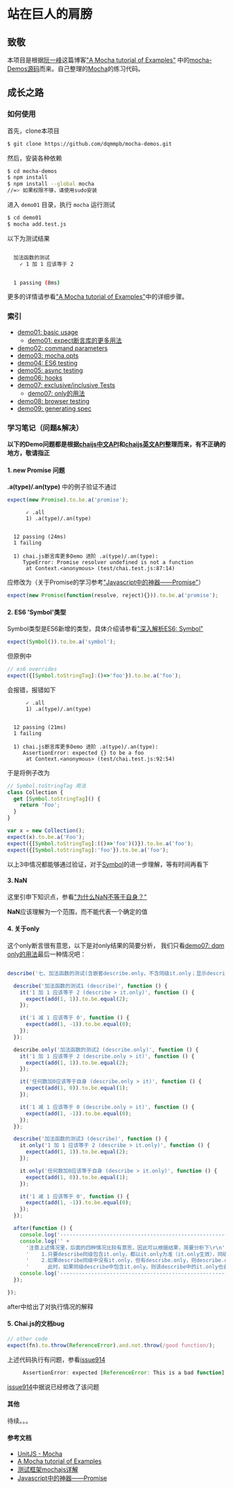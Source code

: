 # 站在巨人的肩膀

## 致敬

本项目是根据[阮一峰][ruanyifeng]这篇博客["A Mocha tutorial of Examples"][ruanyifeng-a-mocha-tutorial-of-examples]
中的[mocha-Demos源码][ruanyifeng-github-mocha-demos]而来。自己整理的[Mocha][mocha]的练习代码。

## 成长之路

### 如何使用

首先，clone本项目

```bash
$ git clone https://github.com/dqmmpb/mocha-demos.git
```

然后，安装各种依赖

```bash
$ cd mocha-demos
$ npm install
$ npm install --global mocha
//=> 如果权限不够，请使用sudo安装
```

进入 `demo01` 目录，执行 `mocha` 运行测试

```bash
$ cd demo01
$ mocha add.test.js
```

以下为测试结果

```bash

  加法函数的测试
    ✓ 1 加 1 应该等于 2


  1 passing (8ms)

```

更多的详情请参看["A Mocha tutorial of Examples"][ruanyifeng-a-mocha-tutorial-of-examples]中的详细步骤。


### 索引
 
- [demo01: basic usage](https://github.com/dqmmpb/mocha-demos/tree/master/demo01)
  - [demo01: expect断言库的更多用法](https://github.com/dqmmpb/mocha-demos/tree/master/demo01/dqm)
- [demo02: command parameters](https://github.com/dqmmpb/mocha-demos/tree/master/demo02)
- [demo03: mocha.opts](https://github.com/dqmmpb/mocha-demos/tree/master/demo03)
- [demo04: ES6 testing](https://github.com/dqmmpb/mocha-demos/tree/master/demo04)
- [demo05: async testing](https://github.com/dqmmpb/mocha-demos/tree/master/demo05)
- [demo06: hooks](https://github.com/dqmmpb/mocha-demos/tree/master/demo06)
- [demo07: exclusive/inclusive Tests](https://github.com/dqmmpb/mocha-demos/tree/master/demo07)
  - [demo07: only的用法](https://github.com/dqmmpb/mocha-demos/tree/master/demo07/dqm)
- [demo08: browser testing](https://github.com/dqmmpb/mocha-demos/tree/master/demo08)
- [demo09: generating spec](https://github.com/dqmmpb/mocha-demos/tree/master/demo09)


### 学习笔记（问题&解决）

**以下的Demo问题都是根据[chaijs中文API][chai-api-cn]和[chaijs英文API][chai-api-bdd]整理而来，有不正确的地方，敬请指正**

#### 1. new Promise 问题

**.a(type)/.an(type)** 中的例子验证不通过

```javascript
expect(new Promise).to.be.a('promise');
```

```git
      ✓ .all
      1) .a(type)/.an(type)


  12 passing (24ms)
  1 failing

  1) chai.js断言库更多Demo 进阶 .a(type)/.an(type):
     TypeError: Promise resolver undefined is not a function
      at Context.<anonymous> (test/chai.test.js:87:14)

```

应修改为（关于Promise的学习参考["Javascript中的神器——Promise"][promise]）

```javascript
expect(new Promise(function(resolve, reject){})).to.be.a('promise');
```

#### 2. ES6 'Symbol'类型

Symbol类型是ES6新增的类型，具体介绍请参看["深入解析ES6: Symbol"][symbol]
```javascript
expect(Symbol()).to.be.a('symbol');
```
但原例中
```javascript
// es6 overrides
expect({[Symbol.toStringTag]:()=>'foo'}).to.be.a('foo');
```
会报错，报错如下
```git
      ✓ .all
      1) .a(type)/.an(type)


  12 passing (21ms)
  1 failing

  1) chai.js断言库更多Demo 进阶 .a(type)/.an(type):
     AssertionError: expected {} to be a foo
      at Context.<anonymous> (test/chai.test.js:92:54)
```
于是将例子改为
```javascript
// Symbol.toStringTag 用法
class Collection {
  get [Symbol.toStringTag]() {
    return 'Foo';
  }
}

var x = new Collection();
expect(x).to.be.a('Foo');
expect({[Symbol.toStringTag]:(()=>'foo')()}).to.be.a('foo');
expect({[Symbol.toStringTag]:'foo'}).to.be.a('foo');
```
以上3中情况都能够通过验证，对于[Symbol][symbol]的进一步理解，等有时间再看下

#### 3. NaN

这里引申下知识点，参看["为什么NaN不等于自身？"][NaN]

**NaN**应该理解为一个范围，而不能代表一个确定的值

#### 4. 关于only

这个only断言很有意思，以下是对only结果的简要分析，
我们只看[demo07: dqm only的用法](https://github.com/dqmmpb/mocha-demos/tree/master/demo07/dqm)最后一种情况吧：

```javascript

describe('七、加法函数的测试(含嵌套describe.only，不含同级it.only；显示describe，注意：同级的其中一个describe中不含it.only，因此只有2和3执行)', function () {

  describe('加法函数的测试1 (describe)', function () {
    it('1 加 1 应该等于 2 (describe > it.only)', function () {
      expect(add(1, 1)).to.be.equal(2);
    });

    it('1 减 1 应该等于 0', function () {
      expect(add(1, -1)).to.be.equal(0);
    });
  });

  describe.only('加法函数的测试2 (describe.only)', function () {
    it('1 加 1 应该等于 2 (describe.only > it)', function () {
      expect(add(1, 1)).to.be.equal(2);
    });

    it('任何数加0应该等于自身 (describe.only > it)', function () {
      expect(add(1, 0)).to.be.equal(1);
    });

    it('1 减 1 应该等于 0 (describe.only > it)', function () {
      expect(add(1, -1)).to.be.equal(0);
    });
  });

  describe('加法函数的测试3 (describe)', function () {
    it.only('1 加 1 应该等于 2 (describe > it.only)', function () {
      expect(add(1, 1)).to.be.equal(2);
    });

    it.only('任何数加0应该等于自身 (describe > it.only)', function () {
      expect(add(1, 0)).to.be.equal(1);
    });

    it('1 减 1 应该等于 0', function () {
      expect(add(1, -1)).to.be.equal(0);
    });
  });

  after(function () {
    console.log('------------------------------------------------------------------');
    console.log('' +
      '注意上述情况里，后面的四种情况比较有意思，因此可以根据结果，简要分析下\r\n' +
      '    1.只要describe同级包含it.only，都以it.only为准（it.only生效），同级的it、describe、describe.only全部无视\r\n' +
      '    2.如果describe同级中没有it.only，但有describe.only，则describe.only生效；\r\n' +
      '      此时，如果同级describe中包含it.only，则该describe中的it.only也会生效(这也就是六、七两种情况所展示的)');
    console.log('------------------------------------------------------------------');
  });

});

```
after中给出了对执行情况的解释

#### 5. Chai.js的文档bug

```javascript
// other code
expect(fn).to.throw(ReferenceError).and.not.throw(/good function/);
```
上述代码执行有问题，参看[issue914][issue914]

```javascript
     AssertionError: expected [ReferenceError: This is a bad function] to be a function
```

[issue914][issue914]中据说已经修改了该问题

#### 其他

待续。。。


#### 参考文档

- [UnitJS - Mocha][unitjs-mocha]
- [A Mocha tutorial of Examples][ruanyifeng-a-mocha-tutorial-of-examples]
- [测试框架mochajs详解][mochajs-more-detail]
- [Javascript中的神器——Promise][promise] 

[ruanyifeng]: http://www.ruanyifeng.com/home.html
[ruanyifeng-a-mocha-tutorial-of-examples]: http://www.ruanyifeng.com/blog/2015/12/a-mocha-tutorial-of-examples.html
[ruanyifeng-github-mocha-demos]: https://github.com/ruanyf/mocha-demos.git
[ruanyifeng-github-mocha-demos-readme]: https://github.com/ruanyf/mocha-demos/blob/master/README.md
[Mocha]: http://mochajs.org
[chai]: http://chaijs.com/
[chai-api-cn]: http://www.jianshu.com/p/f200a75a15d2
[chai-api-bdd]: http://chaijs.com/api/bdd
[unitjs-mocha]: http://unitjs.com/guide/mocha.html
[mochajs-more-detail]: http://www.cnblogs.com/Leo_wl/p/5734889.html
[tabs-vs-spaces]: http://ooxx.me/tabs-vs-spaces.orz
[promise]: http://www.jianshu.com/p/063f7e490e9a
[Symbol]: http://web.jobbole.com/82957
[NaN]: http://web.jobbole.com/85333
[issue914]: https://github.com/chaijs/chai/issues/914